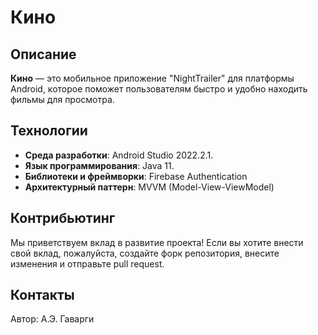 # Кино

## Описание
**Кино** — это мобильное приложение "NightTrailer" для платформы Android, которое поможет пользователям быстро и удобно находить фильмы для просмотра.

## Технологии
- **Среда разработки**: Android Studio 2022.2.1.
- **Язык программирования**: Java 11.
- **Библиотеки и фреймворки**: Firebase Authentication
- **Архитектурный паттерн**: MVVM (Model-View-ViewModel)

## Контрибьютинг
Мы приветствуем вклад в развитие проекта! Если вы хотите внести свой вклад, пожалуйста, создайте форк репозитория, внесите изменения и отправьте pull request.

## Контакты
Автор: А.Э. Гаварги
